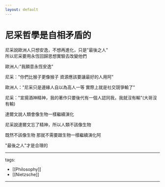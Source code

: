 ```yaml
---
layout: default
---
```


# 尼采哲學是自相矛盾的

尼采說歐洲人只想安逸，不想再進化，只是"最後之人"  
所以尼采要用永恆回歸思想實驗去改變他們

歐洲人:"我願意永恆安逸"

尼采："你們比猴子更像猴子 資源應該要讓最好的人用阿"

歐洲人："尼采只是邊緣人自以為高人一等 實際上就是社交競爭輸了"

尼采："宣揚酒神精神，我的著作只要後代有一個人認同我，我就沒有輸"(大哥沒有輸)


達爾文說人類會像生物一樣繼續演化

尼采說達爾文忘了精神，所以人類不該像生物

既然不該像生物 那就不需要跟生物一樣繼續演化阿

"最後之人"才是合理的


---
tags:  
  - [[Philosophy]]
  - [[Nietzsche]]

---